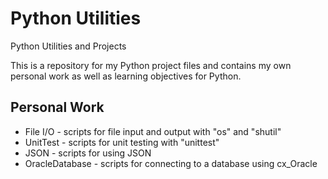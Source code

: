 # Python Utilities
Python Utilities and Projects

This is a repository for my Python project files and contains my own personal work as well as learning objectives for Python.

## Personal Work
- File I/O - scripts for file input and output with "os" and "shutil" 
- UnitTest - scripts for unit testing with "unittest"
- JSON - scripts for using JSON
- OracleDatabase - scripts for connecting to a database using cx_Oracle

